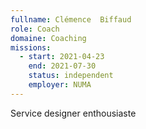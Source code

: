 ```yaml
---
fullname: Clémence  Biffaud
role: Coach
domaine: Coaching
missions:
  - start: 2021-04-23
    end: 2021-07-30
    status: independent
    employer: NUMA
---
```


Service designer enthousiaste
